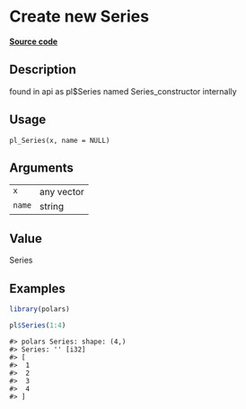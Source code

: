 

# Create new Series

[**Source code**](https://github.com/pola-rs/r-polars/tree/main/R/series__series.R#L259)

## Description

found in api as pl$Series named Series_constructor internally

## Usage

<pre><code class='language-R'>pl_Series(x, name = NULL)
</code></pre>

## Arguments

<table>
<tr>
<td style="white-space: nowrap; font-family: monospace; vertical-align: top">
<code id="pl_Series_:_x">x</code>
</td>
<td>
any vector
</td>
</tr>
<tr>
<td style="white-space: nowrap; font-family: monospace; vertical-align: top">
<code id="pl_Series_:_name">name</code>
</td>
<td>
string
</td>
</tr>
</table>

## Value

Series

## Examples

``` r
library(polars)

pl$Series(1:4)
```

    #> polars Series: shape: (4,)
    #> Series: '' [i32]
    #> [
    #>  1
    #>  2
    #>  3
    #>  4
    #> ]
